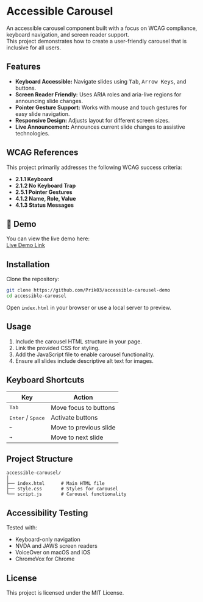 # Accessible Carousel

An accessible carousel component built with a focus on WCAG compliance, keyboard navigation, and screen reader support.  
This project demonstrates how to create a user-friendly carousel that is inclusive for all users.

## Features

- **Keyboard Accessible:** Navigate slides using <kbd>Tab</kbd>, <kbd>Arrow Keys</kbd>, and buttons.
- **Screen Reader Friendly:** Uses ARIA roles and aria-live regions for announcing slide changes.
- **Pointer Gesture Support:** Works with mouse and touch gestures for easy slide navigation.
- **Responsive Design:** Adjusts layout for different screen sizes.
- **Live Announcement:** Announces current slide changes to assistive technologies.

## WCAG References

This project primarily addresses the following WCAG success criteria:

- **2.1.1 Keyboard**
- **2.1.2 No Keyboard Trap**
- **2.5.1 Pointer Gestures**
- **4.1.2 Name, Role, Value**
- **4.1.3 Status Messages**

## 🚀 Demo

You can view the live demo here:  
[Live Demo Link](#) <!-- Replace # with your deployed demo link -->

## Installation

Clone the repository:

```bash
git clone https://github.com/Prik03/accessible-carousel-demo
cd accessible-carousel
```

Open `index.html` in your browser or use a local server to preview.

## Usage

1. Include the carousel HTML structure in your page.
2. Link the provided CSS for styling.
3. Add the JavaScript file to enable carousel functionality.
4. Ensure all slides include descriptive alt text for images.

## Keyboard Shortcuts

| Key                                 | Action                 |
| ----------------------------------- | ---------------------- |
| <kbd>Tab</kbd>                      | Move focus to buttons  |
| <kbd>Enter</kbd> / <kbd>Space</kbd> | Activate buttons       |
| <kbd>←</kbd>                        | Move to previous slide |
| <kbd>→</kbd>                        | Move to next slide     |

## Project Structure

```
accessible-carousel/
│
├── index.html      # Main HTML file
├── style.css       # Styles for carousel
└── script.js       # Carousel functionality
```

## Accessibility Testing

Tested with:

- Keyboard-only navigation
- NVDA and JAWS screen readers
- VoiceOver on macOS and iOS
- ChromeVox for Chrome

## License

This project is licensed under the MIT License.
